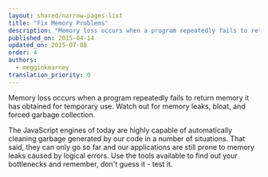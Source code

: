 ```yaml
---
layout: shared/narrow-pages-list
title: "Fix Memory Problems"
description: "Memory loss occurs when a program repeatedly fails to return memory it has obtained for temporary use. Watch out for memory leaks, bloat, and forced garbage collection."
published_on: 2015-04-14
updated_on: 2015-07-08
order: 4
authors:
  - megginkearney
translation_priority: 0
---
```


<p class="intro">
  Memory loss occurs when a program repeatedly fails to return memory it has obtained for temporary use. Watch out for memory leaks, bloat, and forced garbage collection.
</p>

The JavaScript engines of today are highly capable of automatically cleaning garbage
generated by our code in a number of situations.
That said, they can only go so far and
our applications are still prone to memory leaks caused by logical errors.
Use the tools available to find out your bottlenecks and remember, don't guess it - test it.
